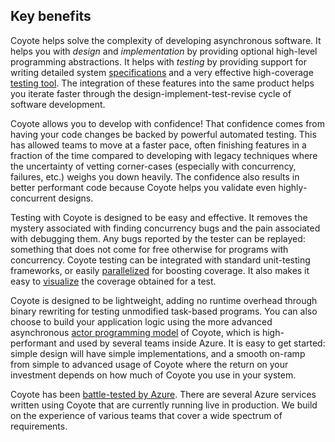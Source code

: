 ## Key benefits

Coyote helps solve the complexity of developing asynchronous software. It helps you with _design_
and _implementation_ by providing optional high-level programming abstractions. It helps with
_testing_ by providing support for writing detailed system
[specifications](../concepts/specifications.md) and a very effective high-coverage [testing
tool](../get-started/using-coyote.md). The integration of these features into the same product helps you
iterate faster through the design-implement-test-revise cycle of software development.

Coyote allows you to develop with confidence! That confidence comes from having your code changes be
backed by powerful automated testing. This has allowed teams to move at a faster pace, often
finishing features in a fraction of the time compared to developing with legacy techniques where the
uncertainty of vetting corner-cases (especially with concurrency, failures, etc.) weighs you down
heavily. The confidence also results in better performant code because Coyote helps you validate
even highly-concurrent designs.

Testing with Coyote is designed to be easy and effective. It removes the mystery associated with
finding concurrency bugs and the pain associated with debugging them. Any bugs reported by the
tester can be replayed: something that does not come for free otherwise for programs with
concurrency. Coyote testing can be integrated with standard unit-testing frameworks, or easily
[parallelized](../get-started/using-coyote.md) for boosting coverage. It also makes it easy to
[visualize](../how-to/coverage.md) the coverage obtained for a test.

Coyote is designed to be lightweight, adding no runtime overhead through binary rewriting for
testing unmodified task-based programs. You can also choose to build your application logic using
the more advanced asynchronous [actor programming model](../concepts/actors/overview.md) of
Coyote, which is high-performant and used by several teams inside Azure. It is easy to get started:
simple design will have simple implementations, and a smooth on-ramp from simple to advanced usage
of Coyote where the return on your investment depends on how much of Coyote you use in your system.

Coyote has been [battle-tested by Azure](../case-studies/azure-batch-service.md). There are several
Azure services written using Coyote that are currently running live in production. We build on the
experience of various teams that cover a wide spectrum of requirements.
